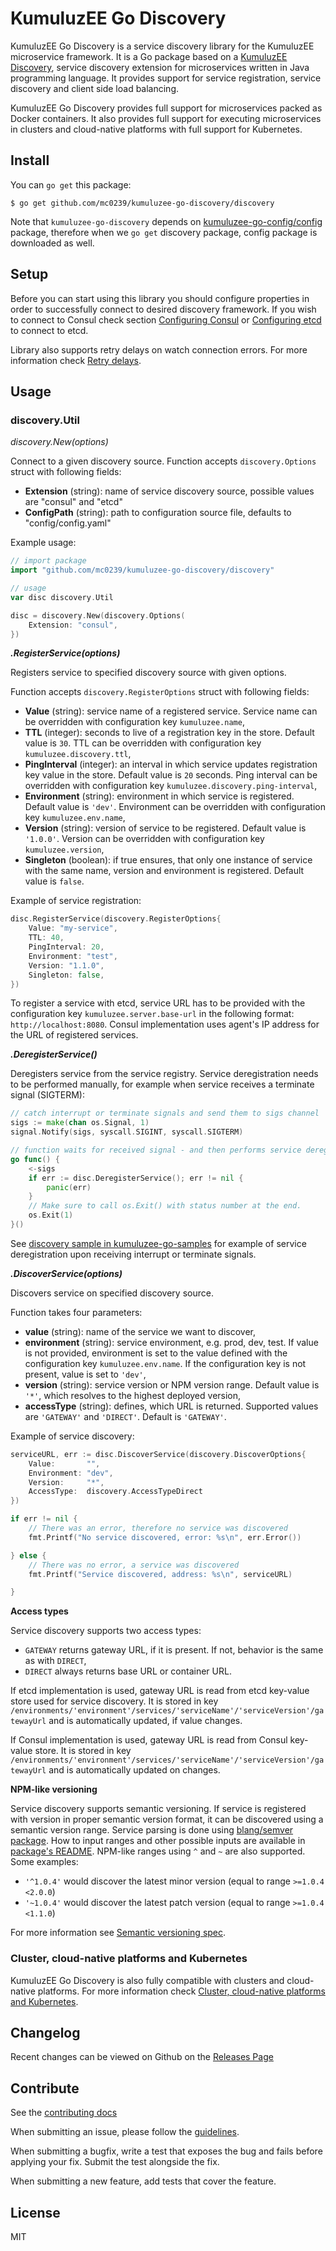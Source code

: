 # KumuluzEE Go Discovery

KumuluzEE Go Discovery is a service discovery library for the KumuluzEE microservice framework. It is a Go package based on a [KumuluzEE Discovery](https://github.com/kumuluz/kumuluzee-discovery), service discovery extension for microservices written in Java programming language. It provides support for service registration, service discovery and client side load balancing.

KumuluzEE Go Discovery provides full support for microservices packed as Docker containers. It also provides full support for executing microservices in clusters and cloud-native platforms with full support for Kubernetes.

## Install

You can `go get` this package:

```
$ go get github.com/mc0239/kumuluzee-go-discovery/discovery
```

Note that `kumuluzee-go-discovery` depends on [kumuluzee-go-config/config](kumuluzee-go-config/config) package, therefore when we `go get` discovery package, config package is downloaded as well.

## Setup

Before you can start using this library you should configure properties in order to successfully connect to desired discovery framework. If you wish to connect to Consul check section [Configuring Consul](https://github.com/kumuluz/kumuluzee-discovery#configuring-consul) or [Configuring etcd](https://github.com/kumuluz/kumuluzee-discovery#configuring-etcd) to connect to etcd.

Library also supports retry delays on watch connection errors. For more information check [Retry delays](https://github.com/kumuluz/kumuluzee-discovery#retry-delays).

## Usage

### discovery.Util

*discovery.New(options)*

Connect to a given discovery source. Function accepts `discovery.Options` struct with following fields:
* **Extension** (string): name of service discovery source, possible values are "consul" and "etcd" 
* **ConfigPath** (string): path to configuration source file, defaults to "config/config.yaml"

Example usage:

```go
// import package
import "github.com/mc0239/kumuluzee-go-discovery/discovery"

// usage
var disc discovery.Util

disc = discovery.New(discovery.Options(
    Extension: "consul",
})
```

***.RegisterService(options)***

Registers service to specified discovery source with given options.

Function accepts `discovery.RegisterOptions` struct with following fields:
* **Value** (string): service name of a registered service. Service name can be overridden with configuration key  `kumuluzee.name`,
* **TTL** (integer): seconds to live of a registration key in the store. Default value is `30`. TTL can be overridden with configuration key `kumuluzee.discovery.ttl`,
* **PingInterval** (integer): an interval in which service updates registration key value in the store. Default value is `20` seconds. Ping interval can be overridden with configuration key  `kumuluzee.discovery.ping-interval`,
* **Environment** (string): environment in which service is registered. Default value is `'dev'`. Environment can be overridden with configuration key  `kumuluzee.env.name`,
* **Version** (string): version of service to be registered. Default value is `'1.0.0'`. Version can be overridden with configuration key  `kumuluzee.version`,
* **Singleton** (boolean): if true ensures, that only one instance of service with the same name, version and environment is registered. Default value is `false`.

Example of service registration:

```go
disc.RegisterService(discovery.RegisterOptions{
    Value: "my-service",
    TTL: 40,
    PingInterval: 20,
    Environment: "test",
    Version: "1.1.0",
    Singleton: false,
})
```

To register a service with etcd, service URL has to be provided with the configuration key `kumuluzee.server.base-url` in the following format: `http://localhost:8080`.
Consul implementation uses agent's IP address for the URL of registered services.

***.DeregisterService()***

Deregisters service from the service registry. Service deregistration needs to be performed manually, for example when service receives a terminate signal (SIGTERM):

```go
// catch interrupt or terminate signals and send them to sigs channel
sigs := make(chan os.Signal, 1)
signal.Notify(sigs, syscall.SIGINT, syscall.SIGTERM)

// function waits for received signal - and then performs service deregistration
go func() {
    <-sigs
    if err := disc.DeregisterService(); err != nil {
        panic(err)
    }
    // Make sure to call os.Exit() with status number at the end.
    os.Exit(1)
}()
```

See [discovery sample in kumuluzee-go-samples](https://github.com/mc0239/kumuluzee-go-samples/tree/master/kumuluzee-go-discovery) for example of service deregistration upon receiving interrupt or terminate signals.

***.DiscoverService(options)***

Discovers service on specified discovery source.

Function takes four parameters:

* **value** (string): name of the service we want to discover,
* **environment** (string): service environment, e.g. prod, dev, test. If value is not provided, environment is set to the value defined with the configuration key  `kumuluzee.env.name`. If the configuration key is not present, value is set to  `'dev'`,
* **version** (string): service version or NPM version range. Default value is `'*'`, which resolves to the highest deployed version,
* **accessType** (string): defines, which URL is returned. Supported values are  `'GATEWAY'`  and  `'DIRECT'`. Default is  `'GATEWAY'`.

Example of service discovery:

```go
serviceURL, err := disc.DiscoverService(discovery.DiscoverOptions{
    Value:       "",
    Environment: "dev",
    Version:     "*",
    AccessType:  discovery.AccessTypeDirect
})

if err != nil {
    // There was an error, therefore no service was discovered
    fmt.Printf("No service discovered, error: %s\n", err.Error())

} else {
    // There was no error, a service was discovered 
    fmt.Printf("Service discovered, address: %s\n", serviceURL)

}
```

**Access types**

Service discovery supports two access types:

*   `GATEWAY`  returns gateway URL, if it is present. If not, behavior is the same as with  `DIRECT`,
*   `DIRECT`  always returns base URL or container URL.

If etcd implementation is used, gateway URL is read from etcd key-value store used for service discovery. It is stored in key `/environments/'environment'/services/'serviceName'/'serviceVersion'/gatewayUrl` and is automatically updated, if value changes.

If Consul implementation is used, gateway URL is read from Consul key-value store. It is stored in key `/environments/'environment'/services/'serviceName'/'serviceVersion'/gatewayUrl`  and is automatically updated on changes.

**NPM-like versioning**

Service discovery supports semantic versioning. If service is registered with version in proper semantic version format, it can be discovered using a semantic version range. Service parsing is done using [blang/semver package](https://github.com/blang/semver). How to input ranges and other possible inputs are available in [package's README](https://github.com/blang/semver/blob/master/README.md). NPM-like ranges using `^` and `~` are also supported. Some examples:

-   `'^1.0.4'` would discover the latest minor version (equal to range `>=1.0.4 <2.0.0`)
-   `'~1.0.4'` would discover the latest patch version (equal to range `>=1.0.4 <1.1.0`)

For more information see  [Semantic versioning spec](https://semver.org/).

### Cluster, cloud-native platforms and Kubernetes
KumuluzEE Go Discovery is also fully compatible with clusters and cloud-native platforms. For more information check [Cluster, cloud-native platforms and Kubernetes](https://github.com/kumuluz/kumuluzee-discovery#cluster-cloud-native-platforms-and-kubernetes).

## Changelog

Recent changes can be viewed on Github on the  [Releases Page](https://github.com/kumuluz/kumuluzee/releases)

## Contribute

See the  [contributing docs](https://github.com/mc0239/kumuluzee-go-discovery/blob/master/CONTRIBUTING.md)

When submitting an issue, please follow the  [guidelines](https://github.com/mc0239/kumuluzee-go-discovery/blob/master/CONTRIBUTING.md#bugs).

When submitting a bugfix, write a test that exposes the bug and fails before applying your fix. Submit the test alongside the fix.

When submitting a new feature, add tests that cover the feature.

## License

MIT
